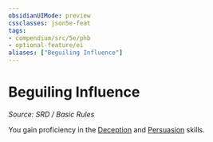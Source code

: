 ```yaml
---
obsidianUIMode: preview
cssclasses: json5e-feat
tags:
- compendium/src/5e/phb
- optional-feature/ei
aliases: ["Beguiling Influence"]
---
```

# Beguiling Influence
*Source: SRD / Basic Rules*  

You gain proficiency in the [Deception](rules/skills.md#Deception) and [Persuasion](rules/skills.md#Persuasion) skills.